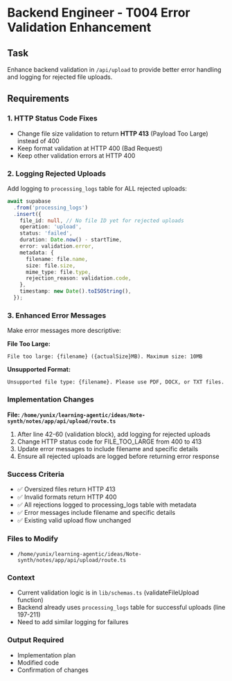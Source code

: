 # Backend Engineer - T004 Error Validation Enhancement

## Task
Enhance backend validation in `/api/upload` to provide better error handling and logging for rejected file uploads.

## Requirements

### 1. HTTP Status Code Fixes
- Change file size validation to return **HTTP 413** (Payload Too Large) instead of 400
- Keep format validation at HTTP 400 (Bad Request)
- Keep other validation errors at HTTP 400

### 2. Logging Rejected Uploads
Add logging to `processing_logs` table for ALL rejected uploads:

```typescript
await supabase
  .from('processing_logs')
  .insert({
    file_id: null, // No file ID yet for rejected uploads
    operation: 'upload',
    status: 'failed',
    duration: Date.now() - startTime,
    error: validation.error,
    metadata: {
      filename: file.name,
      size: file.size,
      mime_type: file.type,
      rejection_reason: validation.code,
    },
    timestamp: new Date().toISOString(),
  });
```

### 3. Enhanced Error Messages
Make error messages more descriptive:

**File Too Large:**
```
File too large: {filename} ({actualSize}MB). Maximum size: 10MB
```

**Unsupported Format:**
```
Unsupported file type: {filename}. Please use PDF, DOCX, or TXT files.
```

### Implementation Changes

**File: `/home/yunix/learning-agentic/ideas/Note-synth/notes/app/api/upload/route.ts`**

1. After line 42-60 (validation block), add logging for rejected uploads
2. Change HTTP status code for FILE_TOO_LARGE from 400 to 413
3. Update error messages to include filename and specific details
4. Ensure all rejected uploads are logged before returning error response

### Success Criteria
- ✅ Oversized files return HTTP 413
- ✅ Invalid formats return HTTP 400
- ✅ All rejections logged to processing_logs table with metadata
- ✅ Error messages include filename and specific details
- ✅ Existing valid upload flow unchanged

### Files to Modify
- `/home/yunix/learning-agentic/ideas/Note-synth/notes/app/api/upload/route.ts`

### Context
- Current validation logic is in `lib/schemas.ts` (validateFileUpload function)
- Backend already uses `processing_logs` table for successful uploads (line 197-211)
- Need to add similar logging for failures

### Output Required
- Implementation plan
- Modified code
- Confirmation of changes
